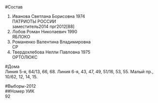 #Состав  
1. Иванова Светлана Борисовна 1974  
    ПАТРИОТЫ РОССИИ  
    заместитель2014 прг2012[88]  
2. Лобов Роман Николаевич 1990  
    ЯБЛОКО  
3. Романенко Валентина Владимировна  
    СР    
4. Твердохлебова Нелли Павловна 1975  
    ОРТОЛЮКС  
  
#Дома  
Линия  5-я,     64/13, 66, 68. Линия  6-я,     43, 47, 49, 51/16, 53, 55. Малый пр.,     10/62, 12, 14, 15.  
  
#Выборы-2012  
##Номер УИК  
92  
